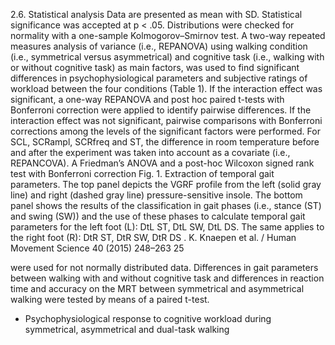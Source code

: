 2.6. Statistical analysis Data are presented as mean with SD. Statistical significance was accepted at p < .05. Distributions were checked for normality with a one-sample Kolmogorov–Smirnov test. A two-way repeated measures analysis of variance (i.e., REPANOVA) using walking condition (i.e., symmetrical versus asymmetrical) and cognitive task (i.e., walking with or without cognitive task) as main factors, was used to find significant differences in psychophysiological parameters and subjective ratings of workload between the four conditions (Table 1). If the interaction effect was significant, a one-way REPANOVA and post hoc paired t-tests with Bonferroni correction were applied to identify pairwise differences. If the interaction effect was not significant, pairwise comparisons with Bonferroni corrections among the levels of the significant factors were performed. For SCL, SCRampl, SCRfreq and ST, the difference in room temperature before and after the experiment was taken into account as a covariate (i.e., REPANCOVA). A Friedman’s ANOVA and a post-hoc Wilcoxon signed rank test with Bonferroni correction Fig. 1. Extraction of temporal gait parameters. The top panel depicts the VGRF profile from the left (solid gray line) and right (dashed gray line) pressure-sensitive insole. The bottom panel shows the results of the classification in gait phases (i.e., stance (ST) and swing (SW)) and the use of these phases to calculate temporal gait parameters for the left foot (L): DtL ST, DtL SW, DtL DS. The same applies to the right foot (R): DtR ST, DtR SW, DtR DS . K. Knaepen et al. / Human Movement Science 40 (2015) 248–263 25

were used for not normally distributed data. Differences in gait parameters between walking with and without cognitive task and differences in reaction time and accuracy on the MRT between symmetrical and asymmetrical walking were tested by means of a paired t-test.
- Psychophysiological response to cognitive workload during symmetrical, asymmetrical and dual-task walking